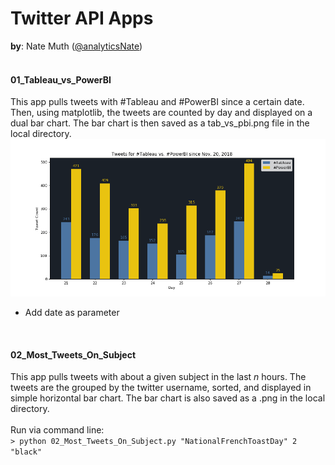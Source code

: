 # Twitter API Apps
**by**: Nate Muth ([@analyticsNate](https://twitter.com/analyticsnate))<br>
<br>
#### 01_Tableau_vs_PowerBI
This app pulls tweets with #Tableau and #PowerBI since a certain date. Then, using matplotlib, the tweets are counted by day and displayed on a dual bar chart. The bar chart is then saved as a tab_vs_pbi.png file in the local directory.<br>
![alt text](https://github.com/analyticsnate/twitter-api/blob/master/tab_vs_pbi.PNG)
<br>
- Add date as parameter <br>
<br>

#### 02_Most_Tweets_On_Subject
This app pulls tweets with about a given subject in the last *n* hours. The tweets are the grouped by the twitter username, sorted, and displayed in simple horizontal bar chart. The bar chart is also saved as a .png in the local directory. <br>
<br>
Run via command line: <br>
`> python 02_Most_Tweets_On_Subject.py "NationalFrenchToastDay" 2 "black"` <br>

